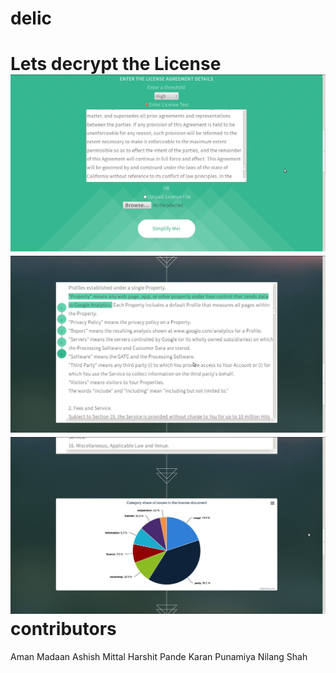 delic
=====

Lets decrypt the License 
![Enter License](pics/s1.jpg "Input License")
![See the magic](pics/s2.jpg "Navigation Map with Pointers to the critical points that you must know")
![Get Insights](pics/s3.jpg "Get Insights")
contributors
======
Aman Madaan
Ashish Mittal
Harshit Pande
Karan Punamiya
Nilang Shah
